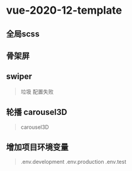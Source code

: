 # vue-2020-12-template

## 全局scss

## 骨架屏

## swiper
>垃圾 配置失败

## 轮播 carousel3D
> carousel3D

## 增加项目环境变量
> .env.development
> .env.production
> .env.test
